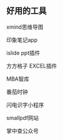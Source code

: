 ## 好用的工具

xmind思维导图

印象笔记app

islide ppt插件

方方格子 EXCEL插件

MBA智库

番茄时钟

闪电识字小程序

smallpdf网站

掌中查公众号

